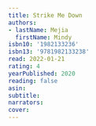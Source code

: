 ```yaml
---
title: Strike Me Down
authors:
- lastName: Mejia
  firstName: Mindy
isbn10: '1982133236'
isbn13: '9781982133238'
read: 2022-01-21
rating: 4
yearPublished: 2020
reading: false
asin:
subtitle:
narrators:
cover:
---
```

